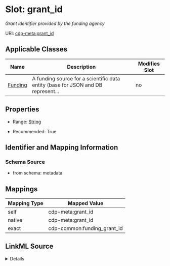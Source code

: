 

# Slot: grant_id


_Grant identifier provided by the funding agency_



URI: [cdp-meta:grant_id](metadatagrant_id)



<!-- no inheritance hierarchy -->





## Applicable Classes

| Name | Description | Modifies Slot |
| --- | --- | --- |
| [Funding](Funding.md) | A funding source for a scientific data entity (base for JSON and DB represent... |  no  |







## Properties

* Range: [String](String.md)

* Recommended: True





## Identifier and Mapping Information







### Schema Source


* from schema: metadata




## Mappings

| Mapping Type | Mapped Value |
| ---  | ---  |
| self | cdp-meta:grant_id |
| native | cdp-meta:grant_id |
| exact | cdp-common:funding_grant_id |




## LinkML Source

<details>
```yaml
name: grant_id
description: Grant identifier provided by the funding agency
from_schema: metadata
exact_mappings:
- cdp-common:funding_grant_id
rank: 1000
alias: grant_id
owner: Funding
domain_of:
- Funding
range: string
recommended: true
inlined: true
inlined_as_list: true

```
</details>